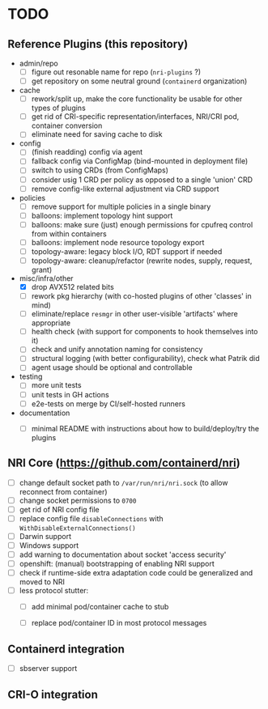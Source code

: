 # TODO

## Reference Plugins (this repository)

- admin/repo
  - [ ] figure out resonable name for repo (`nri-plugins` ?)
  - [ ] get repository on some neutral ground (`containerd` organization)
- cache
  - [ ] rework/split up, make the core functionality be usable for other types of plugins
  - [ ] get rid of CRI-specific representation/interfaces, NRI/CRI pod, container conversion
  - [ ] eliminate need for saving cache to disk
- config
  - [ ] (finish readding) config via agent
  - [ ] fallback config via ConfigMap (bind-mounted in deployment file)
  - [ ] switch to using CRDs (from ConfigMaps)
  - [ ] consider usig 1 CRD per policy as opposed to a single 'union' CRD
  - [ ] remove config-like external adjustment via CRD support
- policies
  - [ ] remove support for multiple policies in a single binary
  - [ ] balloons: implement topology hint support
  - [ ] balloons: make sure (just) enough permissions for cpufreq control from within containers
  - [ ] balloons: implement node resource topology export
  - [ ] topology-aware: legacy block I/O, RDT support if needed
  - [ ] topology-aware: cleanup/refactor (rewrite nodes, supply, request, grant)
- misc/infra/other
  - [x] drop AVX512 related bits
  - [ ] rework pkg hierarchy (with co-hosted plugins of other 'classes' in mind)
  - [ ] eliminate/replace `resmgr` in other user-visible 'artifacts' where appropriate
  - [ ] health check (with support for components to hook themselves into it)
  - [ ] check and unify annotation naming for consistency
  - [ ] structural logging (with better configurability), check what Patrik did
  - [ ] agent usage should be optional and controllable
- testing
  - [ ] more unit tests
  - [ ] unit tests in GH actions
  - [ ] e2e-tests on merge by CI/self-hosted runners
- documentation
  - [ ] minimal README with instructions about how to build/deploy/try the plugins


## NRI Core (https://github.com/containerd/nri)

- [ ] change default socket path to `/var/run/nri/nri.sock` (to allow reconnect from container)
- [ ] change socket permissions to `0700`
- [ ] get rid of NRI config file
- [ ] replace config file `disableConnections` with `WithDisableExternalConnections()`
- [ ] Darwin support
- [ ] Windows support
- [ ] add warning to documentation about socket 'access security'
- [ ] openshift: (manual) bootstrapping of enabling NRI support
- [ ] check if runtime-side extra adaptation code could be generalized and moved to NRI
- [ ] less protocol stutter:
    - [ ] add minimal pod/container cache to stub
    - [ ] replace pod/container ID in most protocol messages


## Containerd integration

- [ ] sbserver support


## CRI-O integration
